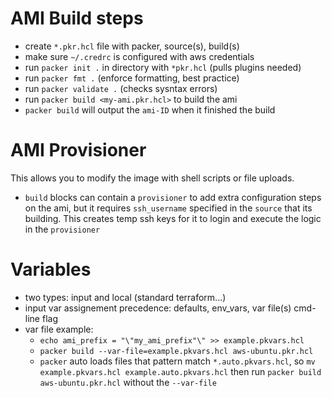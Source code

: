 # AMI Build steps
- create `*.pkr.hcl` file with packer, source(s), build(s)
- make sure `~/.credrc` is configured with aws credentials
- run `packer init .` in directory with `*pkr.hcl` (pulls plugins needed)
- run `packer fmt .` (enforce formatting, best practice)
- run `packer validate .` (checks sysntax errors)
- run `packer build <my-ami.pkr.hcl>` to build the ami
- `packer build` will output the `ami-ID` when it finished the build

# AMI Provisioner
This allows you to modify the image with shell scripts or file uploads.
- `build` blocks can contain a `provisioner` to add extra configuration steps on the ami, but it requires `ssh_username` specified in the `source` that its building.  This creates temp ssh keys for it to login and execute the logic in the `provisioner`

# Variables
- two types:  input and local (standard terraform...)
- input var assignement precedence:  defaults, env_vars, var file(s) cmd-line flag
- var file example:
  - `echo ami_prefix = "\"my_ami_prefix"\" >> example.pkvars.hcl`
  - `packer build --var-file=example.pkvars.hcl aws-ubuntu.pkr.hcl`
  - `packer` auto loads files that pattern match `*.auto.pkvars.hcl`, so `mv example.pkvars.hcl example.auto.pkvars.hcl` then run `packer build aws-ubuntu.pkr.hcl` without the `--var-file`
